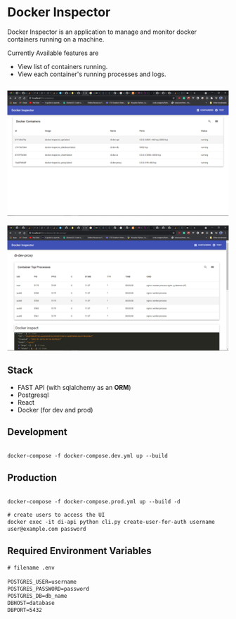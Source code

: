 # Docker Inspector

Docker Inspector is an application to manage and monitor docker containers running on a machine.

Currently Available features are

- View list of containers running.
- View each container's running processes and logs.

## ![containers list](./docs/containers_list.png)

![containers list](./docs/container_top_and_logs.png)

## Stack

- FAST API (with sqlalchemy as an **ORM**)
- Postgresql
- React
- Docker (for dev and prod)

## Development

```

docker-compose -f docker-compose.dev.yml up --build

```

## Production

```

docker-compose -f docker-compose.prod.yml up --build -d

```

```shell
# create users to access the UI
docker exec -it di-api python cli.py create-user-for-auth username user@example.com password

```

## Required Environment Variables

```
# filename .env

POSTGRES_USER=username
POSTGRES_PASSWORD=password
POSTGRES_DB=db_name
DBHOST=database
DBPORT=5432


```
